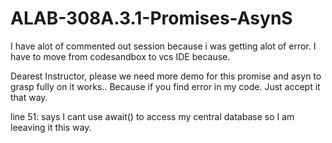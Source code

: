 # ALAB-308A.3.1-Promises-AsynS


I have alot of commented out session because i was getting alot of error. I have to move from codesandbox to vcs IDE because.

Dearest Instructor, 
please we need more demo for this promise and asyn to grasp fully on it works.. Because if you find error in my code. Just accept it that way.  

line 51: says I cant use await() to access my central database so I am leeaving it this way. 
